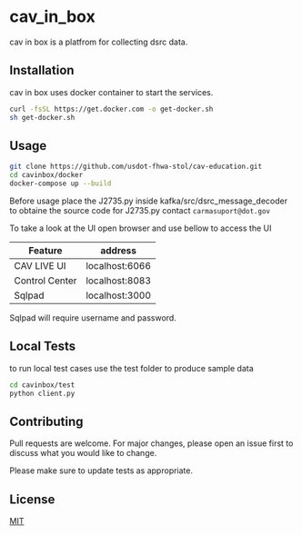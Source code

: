 # cav_in_box

cav in box is a platfrom for collecting dsrc data.

## Installation

cav in box uses docker container to start the services.

```bash
curl -fsSL https://get.docker.com -o get-docker.sh
sh get-docker.sh
```

## Usage

```bash
git clone https://github.com/usdot-fhwa-stol/cav-education.git
cd cavinbox/docker
docker-compose up --build
```

Before usage place the J2735.py inside kafka/src/dsrc_message_decoder 
to obtaine the source code for J2735.py contact `carmasuport@dot.gov`

To take a look at the UI open browser and use bellow to access the UI

| Feature         | address         |
| --------------  | --------------- |
| CAV LIVE UI     | localhost:6066  |
| Control Center  | localhost:8083  |
| Sqlpad          | localhost:3000  |

Sqlpad will require username and password. 

## Local Tests

to run local test cases use the test folder to produce sample data
```bash
cd cavinbox/test
python client.py
```

## Contributing
Pull requests are welcome. For major changes, please open an issue first to discuss what you would like to change.

Please make sure to update tests as appropriate.

## License
[MIT](https://choosealicense.com/licenses/mit/)
